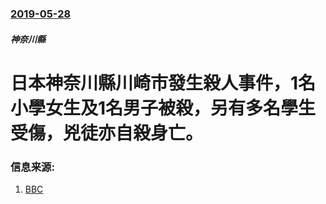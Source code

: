 ### [2019-05-28](/news/2019/05/28/index.md)

##### 神奈川縣
# 日本神奈川縣川崎市發生殺人事件，1名小學女生及1名男子被殺，另有多名學生受傷，兇徒亦自殺身亡。 




### 信息来源:

1. [BBC](https://www.bbc.co.uk/news/world-asia-48428695)
